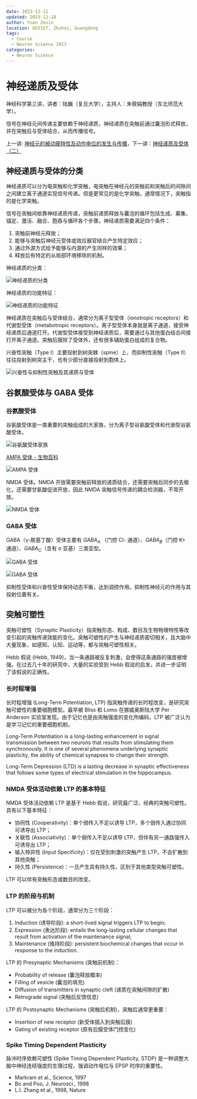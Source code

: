 ```yaml
---
date: 2023-12-11
updated: 2023-12-18
author: Yuan Zexin
location: GDIIST, Zhuhai, Guangdong
tags:
  - Course
  - Neuron Science 2023
categories:
  - Neuron Science
---
```


# 神经递质及受体

神经科学第三讲，讲者：陆巍（复旦大学），主持人：朱筱娟教授（东北师范大学）。

信号在神经元间传递主要依赖于神经递质，神经递质在突触前通过囊泡形式释放，并在突触后与受体结合，从而传播信号。

<!-- end -->

上一讲: [神经元的被动膜特性及动作电位的发生与传播](../10/neuron-electrical-activity.md)，下一讲：[神经递质及受体（二）](../21/neurotransmitters-receptors-2.md)

## 神经递质与受体的分类

神经递质可以分为电突触和化学突触，电突触在神经元的突触前和突触后的间隙间之间建立离子通道实现信号传递。但是更常见的是化学突触，通常情况下，突触指的是化学突触。

信号在突触间依靠神经递质传递，突触前递质释放与囊泡的循环包括生成、募集、锚定、激活、融合、胞吞与循环各个步骤。神经递质需要满足四个条件：

1. 突触前神经元释放；
2. 能够与突触后神经元受体或效应器官结合产生特定效应；
3. 通过外源方式给予能够与内源的产生同样的效果；
4. 释放后有特定的从局部环境移除的机制。

神经递质的分类：

![神经递质的分类](./assets/neurotransmitters-classes.png)

神经递质的功能特征：

![神经递质的功能特征](./assets/neurotransmitters-functions.png)

神经递质在突触后与受体结合，通常分为离子型受体（ionotropic receptors）和代谢型受体（metabotropic receptors）。离子型受体本身就是离子通道，接受神经递质后通道打开。代谢型受体接受到神经递质后，需要通过与其他蛋白结合间接打开离子通道。突触后膜除了受体外，还有很多辅助蛋白组成的复合物。

兴奋性突触（Type I）主要投射到树突棘（spine）上，而抑制性突触（Type II）往往投射到树突主干，也有少部分直接投射到胞体上。

![兴奋性与抑制性突触及其递质与受体](./assets/synapse-types.png)

## 谷氨酸受体与 GABA 受体

### 谷氨酸受体

谷氨酸受体是一类重要的突触组成的大家族，分为离子型谷氨酸受体和代谢型谷氨酸受体。

![谷氨酸受体家族](./assets/glutamate-receptor-subtypes.png)

[AMPA 受体 - 生物百科](https://wiki.bioguider.com/doc-view-8296.html)

![AMPA 受体](./assets/AMPA.jpg)

NMDA 受体。NMDA 开放需要突触前释放的递质结合，还需要突触后同步的去极化，还需要甘氨酸促进开放，因此 NMDA 突触信号传递的耦合检测器，不常开放。

![NMDA 受体](./assets/NMDA.jpg)

### GABA 受体

GABA（γ-胺基丁酸）受体主要有 $GABA_A$ （门控 Cl- 通道）、$GABA_B$（门控 K+ 通道）、$GABA_C$（含有 σ 亚基）三类亚型。

![GABA 受体](./assets/GABA.png)

![GABA 受体](./assets/GABA-2.png)

抑制性受体和兴奋性受体保持动态平衡，达到调控作用。抑制性神经元的作用与其投射位置有关。

## 突触可塑性

突触可塑性（Synaptic Plasticity）指突触形态、构成、数目及生物物理特性等改变引起的突触传递效能的变化。突触可塑性的产生与神经递质密切相关，且大脑中大量现象，如感知、认知、运动等，都与突触可塑性相关。

Hebb 假说 (Hebb, 1949)，当一条通路被反复刺激，会使得这条通路的强度被增强。在过去几十年的研究中，大量的实验受到 Hebb 假说的启发，并进一步证明了该假说的正确性。

### 长时程增强

长时程增强 (Long-Term Potentiation, LTP) 指突触传递的长时程改变，是研究突触可塑性的重要细胞模型。最早被 Bliss 和 Lomo 在挪威奥斯陆大学 Per Anderson 实验室发现。由于记忆也是由突触强度的变化所编码，LTP 被广泛认为是学习记忆的重要细胞机制。

Long-Term Potentiation is a long-lasting enhancement in signal transmission between two neurons that results from stimulating them synchronously. It is one of several phenomena underlying synaptic plasticity, the ability of chemical synapses to change their strength. 

Long-Term Depression (LTD) is a lasting decrease in synaptic effectiveness that follows some types of electrical stimulation in the hippocampus.

### NMDA 受体活动依赖 LTP 的基本特征

NMDA 受体活动依赖 LTP 是基于 Hebb 假说，研究最广泛、经典的突触可塑性。具有以下基本特征：

- 协同性 (Cooperativity)：单个弱传入不足以诱导 LTP，多个弱传入通过协同可诱导出 LTP；
- 关联性 (Associativity)：单个弱传入不足以诱导 LTP，但伴有另一通路强传入可诱导出 LTP；
- 输入特异性 (Input Specificity)：仅在受到刺激的突触产生 LTP，不会扩散到其他突触；
- 持久性 (Persistence)：一旦产生具有持久性，区别于其他类型突触可塑性。

LTP 可以伴有突触形态或数目的改变。

### LTP 的阶段与机制

LTP 可以被分为各个阶段，通常分为三个阶段：

1. Induction (诱导阶段): a short-lived signal triggers LTP to begin;
2. Expression (表达阶段): entails the long-lasting cellular changes that result from activation of the maintenance signal;
3. Maintenance (维持阶段): persistent biochemical changes that occur in response to the induction.

LTP 的 Presynaptic Mechanisms (突触前机制)：

- Probability of release (囊泡释放概率)
- Filling of vesicle (囊泡的填充)
- Diffusion of transmitters in synaptic cleft (递质在突触间隙的扩散)
- Retrograde signal (突触后反馈信息)

LTP 的 Postsynaptic Mechanisms (突触后机制)，突触后通常更重要：

- Insertion of new receptor (新受体插入到突触后膜)
- Gating of existing receptor (原有后膜受体门控变化)

### Spike Timing Dependent Plasticity

脉冲时序依赖可塑性 (Spike Timing Dependent Plasticity, STDP) 是一种调整大脑中神经连结强度的生理过程，强调动作电位与 EPSP 时序的重要性。

- Markram et al., Science, 1997
- Bo and Poo, J. Neurosci., 1998
- L.I. Zhang et al., 1998, Nature
